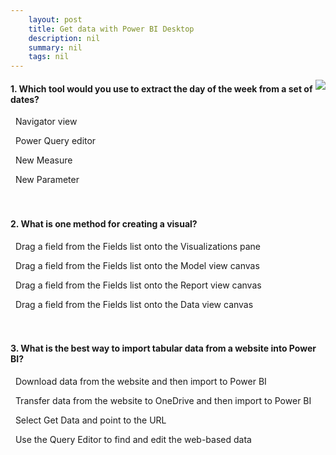 ```yaml
---
    layout: post
    title: Get data with Power BI Desktop  
    description: nil
    summary: nil
    tags: nil
---
```



 <a target="_blank" href="https://docs.microsoft.com/en-us/learn/modules/get-data-power-bi/7-knowledge-check/"><i class="fas fa-external-link-alt"></i> </a>
 <img align="right" src="https://docs.microsoft.com/en-us/learn/achievements/get-data-power-bi-desktop.svg">
####  1. Which tool would you use to extract the day of the week from a set of dates?


<i class='far fa-square'></i> &nbsp;&nbsp;Navigator view

<i class='fas fa-check-square' style='color: Dodgerblue;'></i> &nbsp;&nbsp;Power Query editor

<i class='far fa-square'></i> &nbsp;&nbsp;New Measure

<i class='far fa-square'></i> &nbsp;&nbsp;New Parameter
<br />
<br />
<br />

####  2. What is one method for creating a visual?


<i class='far fa-square'></i> &nbsp;&nbsp;Drag a field from the Fields list onto the Visualizations pane

<i class='far fa-square'></i> &nbsp;&nbsp;Drag a field from the Fields list onto the Model view canvas

<i class='fas fa-check-square' style='color: Dodgerblue;'></i> &nbsp;&nbsp;Drag a field from the Fields list onto the Report view canvas

<i class='far fa-square'></i> &nbsp;&nbsp;Drag a field from the Fields list onto the Data view canvas
<br />
<br />
<br />

####  3. What is the best way to import tabular data from a website into Power BI?


<i class='far fa-square'></i> &nbsp;&nbsp;Download data from the website and then import to Power BI

<i class='far fa-square'></i> &nbsp;&nbsp;Transfer data from the website to OneDrive and then import to Power BI

<i class='fas fa-check-square' style='color: Dodgerblue;'></i> &nbsp;&nbsp;Select Get Data and point to the URL

<i class='far fa-square'></i> &nbsp;&nbsp;Use the Query Editor to find and edit the web-based data
<br />
<br />
<br />

